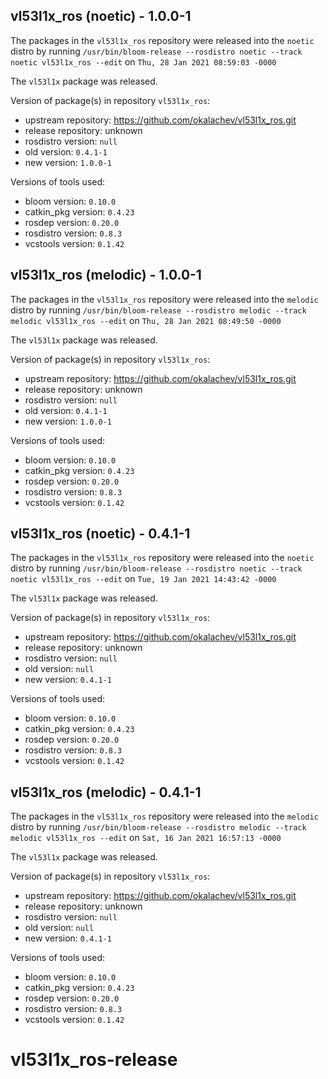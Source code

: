 ## vl53l1x_ros (noetic) - 1.0.0-1

The packages in the `vl53l1x_ros` repository were released into the `noetic` distro by running `/usr/bin/bloom-release --rosdistro noetic --track noetic vl53l1x_ros --edit` on `Thu, 28 Jan 2021 08:59:03 -0000`

The `vl53l1x` package was released.

Version of package(s) in repository `vl53l1x_ros`:

- upstream repository: https://github.com/okalachev/vl53l1x_ros.git
- release repository: unknown
- rosdistro version: `null`
- old version: `0.4.1-1`
- new version: `1.0.0-1`

Versions of tools used:

- bloom version: `0.10.0`
- catkin_pkg version: `0.4.23`
- rosdep version: `0.20.0`
- rosdistro version: `0.8.3`
- vcstools version: `0.1.42`


## vl53l1x_ros (melodic) - 1.0.0-1

The packages in the `vl53l1x_ros` repository were released into the `melodic` distro by running `/usr/bin/bloom-release --rosdistro melodic --track melodic vl53l1x_ros --edit` on `Thu, 28 Jan 2021 08:49:50 -0000`

The `vl53l1x` package was released.

Version of package(s) in repository `vl53l1x_ros`:

- upstream repository: https://github.com/okalachev/vl53l1x_ros.git
- release repository: unknown
- rosdistro version: `null`
- old version: `0.4.1-1`
- new version: `1.0.0-1`

Versions of tools used:

- bloom version: `0.10.0`
- catkin_pkg version: `0.4.23`
- rosdep version: `0.20.0`
- rosdistro version: `0.8.3`
- vcstools version: `0.1.42`


## vl53l1x_ros (noetic) - 0.4.1-1

The packages in the `vl53l1x_ros` repository were released into the `noetic` distro by running `/usr/bin/bloom-release --rosdistro noetic --track noetic vl53l1x_ros --edit` on `Tue, 19 Jan 2021 14:43:42 -0000`

The `vl53l1x` package was released.

Version of package(s) in repository `vl53l1x_ros`:

- upstream repository: https://github.com/okalachev/vl53l1x_ros.git
- release repository: unknown
- rosdistro version: `null`
- old version: `null`
- new version: `0.4.1-1`

Versions of tools used:

- bloom version: `0.10.0`
- catkin_pkg version: `0.4.23`
- rosdep version: `0.20.0`
- rosdistro version: `0.8.3`
- vcstools version: `0.1.42`


## vl53l1x_ros (melodic) - 0.4.1-1

The packages in the `vl53l1x_ros` repository were released into the `melodic` distro by running `/usr/bin/bloom-release --rosdistro melodic --track melodic vl53l1x_ros --edit` on `Sat, 16 Jan 2021 16:57:13 -0000`

The `vl53l1x` package was released.

Version of package(s) in repository `vl53l1x_ros`:

- upstream repository: https://github.com/okalachev/vl53l1x_ros.git
- release repository: unknown
- rosdistro version: `null`
- old version: `null`
- new version: `0.4.1-1`

Versions of tools used:

- bloom version: `0.10.0`
- catkin_pkg version: `0.4.23`
- rosdep version: `0.20.0`
- rosdistro version: `0.8.3`
- vcstools version: `0.1.42`


# vl53l1x_ros-release
